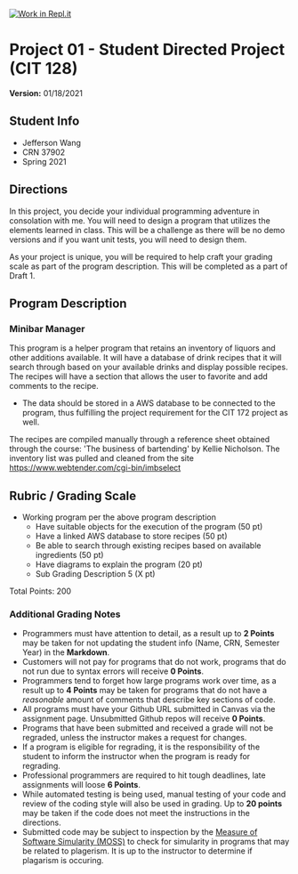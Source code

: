 [![Work in Repl.it](https://classroom.github.com/assets/work-in-replit-14baed9a392b3a25080506f3b7b6d57f295ec2978f6f33ec97e36a161684cbe9.svg)](https://classroom.github.com/online_ide?assignment_repo_id=4437318&assignment_repo_type=AssignmentRepo)
# Project 01 - Student Directed Project (CIT 128)

**Version:** 01/18/2021

## Student Info

* Jefferson Wang
* CRN 37902
* Spring 2021

## Directions

In this project, you decide your individual programming adventure in consolation with me. You will need to design a program that utilizes the elements learned in class. This will be a challenge as there will be no demo versions and if you want unit tests, you will need to design them.

As your project is unique, you will be required to help craft your grading scale as part of the program description. This will be completed as a part of Draft 1.

## Program Description

### Minibar Manager
This program is a helper program that retains an inventory of liquors and other additions available. It will have a database of drink recipes that it will search through based on your available drinks and display possible recipes. The recipes will have a section that allows the user to favorite and add comments to the recipe.

* The data should be stored in a AWS database to be connected to the program, thus fulfilling the project requirement for the CIT 172 project as well. 

The recipes are compiled manually through a reference sheet obtained through the course: 'The business of bartending' by Kellie Nicholson.
The inventory list was pulled and cleaned from the site https://www.webtender.com/cgi-bin/imbselect

## Rubric / Grading Scale

* Working program per the above program description
  * Have suitable objects for the execution of the program (50 pt)
  * Have a linked AWS database to store recipes (50 pt)
  * Be able to search through existing recipes based on available ingredients (50 pt)
  * Have diagrams to explain the program (20 pt)
  * Sub Grading Description 5 (X pt)

Total Points: 200

### Additional Grading Notes

* Programmers must have attention to detail, as a result up to __2 Points__ may be taken for not updating the student info (Name, CRN, Semester Year) in the __Markdown__.
* Customers will not pay for programs that do not work, programs that do not run due to syntax errors will receive __0 Points__.
* Programmers tend to forget how large programs work over time, as a result up to __4 Points__ may be taken for programs that do not have a _reasonable_ amount of comments that describe key sections of code.
* All programs must have your Github URL submitted in Canvas via the assignment page. Unsubmitted Github repos will receive __0 Points__.
* Programs that have been submitted and received a grade will not be regraded, unless the instructor makes a request for changes.
* If a program is eligible for regrading, it is the responsibility of the student to inform the instructor when the program is ready for regrading.
* Professional programmers are required to hit tough deadlines, late assignments will loose __6 Points__.
* While automated testing is being used, manual testing of your code and review of the coding style will also be used in grading. Up to __20 points__ may be taken if the code does not meet the instructions in the directions.
* Submitted code may be subject to inspection by the [Measure of Software Simularity (MOSS)](https://theory.stanford.edu/~aiken/moss/) to check for simularity in programs that may be related to plagerism. It is up to the instructor to determine if plagarism is occuring.
